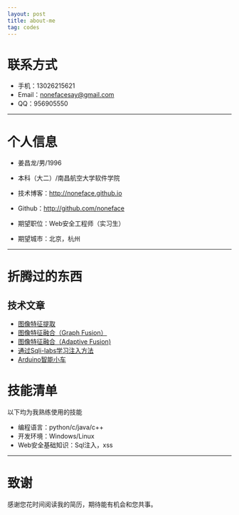 ```yaml
---
layout: post
title: about-me
tag: codes
---
```


# 联系方式

- 手机：13026215621 
- Email：nonefacesay@gmail.com 
- QQ：956905550

---

# 个人信息

 - 姜昌龙/男/1996 
 - 本科（大二）/南昌航空大学软件学院 
 - 技术博客：http://noneface.github.io 
 - Github：http://github.com/noneface 

 - 期望职位：Web安全工程师（实习生）
 - 期望城市：北京，杭州

---

# 折腾过的东西

## 技术文章

- [图像特征提取](http://www.noneface.com/2015/11/30/img_retrieval.html)
- [图像特征融合（Graph Fusion）](http://www.noneface.com/2015/12/06/img_retrieval.html) 
- [图像特征融合（Adaptive Fusion)](http://www.noneface.com/2015/12/21/image_retrieval.html)
- [通过Sqli-labs学习注入方法](http://www.noneface.com/2016/03/11/sql_injection.html)
- [Arduino智能小车](http://www.noneface.com/2016/01/08/wifi_car.html)

# 技能清单

以下均为我熟练使用的技能

- 编程语言：python/c/java/c++
- 开发环境：Windows/Linux
- Web安全基础知识：Sql注入，xss

---

# 致谢
感谢您花时间阅读我的简历，期待能有机会和您共事。

